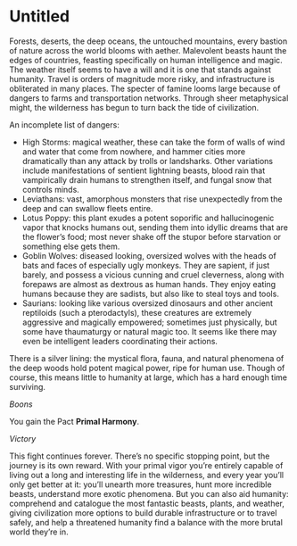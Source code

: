 # Untitled

Forests, deserts, the deep oceans, the untouched mountains, every bastion of nature across the world blooms with aether. Malevolent beasts haunt the edges of countries, feasting specifically on human intelligence and magic. The weather itself seems to have a will and it is one that stands against humanity. Travel is orders of magnitude more risky, and infrastructure is obliterated in many places. The specter of famine looms large because of dangers to farms and transportation networks. Through sheer metaphysical might, the wilderness has begun to turn back the tide of civilization.

An incomplete list of dangers:

- High Storms: magical weather, these can take the form of walls of wind and water that come from nowhere, and hammer cities more dramatically than any attack by trolls or landsharks. Other variations include manifestations of sentient lightning beasts, blood rain that vampirically drain humans to strengthen itself, and fungal snow that controls minds.
- Leviathans: vast, amorphous monsters that rise unexpectedly from the deep and can swallow fleets entire.
- Lotus Poppy: this plant exudes a potent soporific and hallucinogenic vapor that knocks humans out, sending them into idyllic dreams that are the flower’s food; most never shake off the stupor before starvation or something else gets them.
- Goblin Wolves: diseased looking, oversized wolves with the heads of bats and faces of especially ugly monkeys. They are sapient, if just barely, and possess a vicious cunning and cruel cleverness, along with forepaws are almost as dextrous as human hands. They enjoy eating humans because they are sadists, but also like to steal toys and tools.
- Saurians: looking like various oversized dinosaurs and other ancient reptiloids (such a pterodactyls), these creatures are extremely aggressive and magically empowered; sometimes just physically, but some have thaumaturgy or natural magic too. It seems like there may even be intelligent leaders coordinating their actions.

There is a silver lining: the mystical flora, fauna, and natural phenomena of the deep woods hold potent magical power, ripe for human use. Though of course, this means little to humanity at large, which has a hard enough time surviving.

*Boons*

You gain the Pact **Primal Harmony**.

*Victory*

This fight continues forever. There’s no specific stopping point, but the journey is its own reward. With your primal vigor you’re entirely capable of living out a long and interesting life in the wilderness, and every year you’ll only get better at it: you’ll unearth more treasures, hunt more incredible beasts, understand more exotic phenomena. But you can also aid humanity: comprehend and catalogue the most fantastic beasts, plants, and weather, giving civilization more options to build durable infrastructure or to travel safely, and help a threatened humanity find a balance with the more brutal world they’re in.
